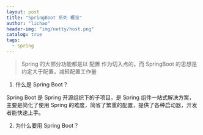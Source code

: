 ```yaml
---
layout: post
title: "SpringBoot 系列 概览"
author: "lichao"
header-img: "img/netty/host.png"
catalog: true
tags:
  - spring
---
```



 > Spring 的大部分功能都是以 配置 作为切入点的，而 SpringBoot 的思想是约定大于配置，减轻配置工作量

1. 什么是 Spring Boot？

Spring Boot 是 Spring 开源组织下的子项目，是 Spring 组件一站式解决方案，主要是简化了使用 Spring 的难度，简省了繁重的配置，提供了各种启动器，开发者能快速上手。

2. 为什么要用 Spring Boot？
